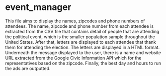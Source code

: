 # event_manager

This file aims to display the names, zipcodes and phone numbers of attendees. The name, zipcode and phone number from each attendee is extracted from the CSV file that contains detail of people that 
are attending the political event, which is the smaller population sample throughout the United States. After that, letters are displayed to each attendee that thank them for attending the election. The letters are displayed in a HTML format. Underneath the message displayed to the user, there is a name and website URL extracted from the Google Civic Information API which for the representatives based on the zipcode.
Finally, the best day and hours to run the ads are outputted.
